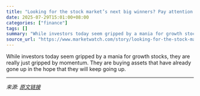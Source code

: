 ```yaml
---
title: "Looking for the stock market’s next big winners? Pay attention to these three numbers."
date: 2025-07-29T15:01:00+08:00
categories: ["finance"]
tags: []
summary: "While investors today seem gripped by a mania for growth stocks, they are really just gripped by momentum. They are buying assets that have already gone up in the hope that they will keep going up."
source_url: "https://www.marketwatch.com/story/looking-for-the-stock-markets-next-big-winners-just-look-for-these-three-numbers-e239a4f8?mod=mw_rss_topstories"
---
```


While investors today seem gripped by a mania for growth stocks, they are really just gripped by momentum. They are buying assets that have already gone up in the hope that they will keep going up.

---

*来源: [原文链接](https://www.marketwatch.com/story/looking-for-the-stock-markets-next-big-winners-just-look-for-these-three-numbers-e239a4f8?mod=mw_rss_topstories)*
